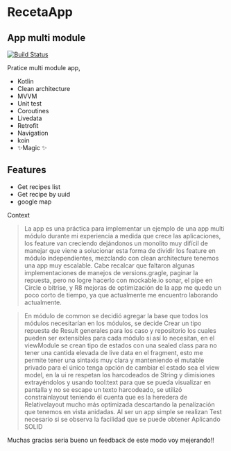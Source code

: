 # RecetaApp
## App multi module

[![Build Status](https://travis-ci.org/joemccann/dillinger.svg?branch=master)](https://travis-ci.org/joemccann/dillinger)

Pratice multi module app,

- Kotlin
- Clean architecture
- MVVM
- Unit test
- Coroutines
- Livedata
- Retrofit
- Navigation
- koin
- ✨Magic ✨

## Features

- Get recipes list
- Get recipe by uuid
- google map

Context

> La app es una práctica para implementar un ejemplo de una app multi módulo durante mi experiencia a medida que crece las aplicaciones,
los feature van creciendo dejándonos un monolito muy difícil de manejar que viene a solucionar esta forma de dividir los feature en módulo independientes,
mezclando con clean architecture tenemos una app muy escalable. Cabe recalcar que faltaron algunas implementaciones de manejos de versions.gragle, paginar la repuesta, pero no logre hacerlo con mockable.io sonar,
el pipe en Circle o bitrise, y R8 mejoras de optimización de la app me quede un poco corto de tiempo, ya que actualmente me encuentro laborando actualmente.

>En módulo de common se decidió agregar la base que todos los módulos necesitarían en los módulos, se decide Crear un tipo repuesta de Result generales para los caso y repositorio los cuales
pueden ser extensibles para cada módulo si así lo necesitan, en el viewModule se crean tipo de estados con una sealed class para no tener una cantida elevada de live data en el fragment,
esto me permite tener una sintaxis muy clara y manteniendo el mutable privado para el único tenga opción de cambiar el estado sea el view model, en la ui re respetan los harcodeados de String y dimisiones extrayéndolos
y usando tool:text para que se pueda visualizar en pantalla y no se escape un texto harcodeado, se utilizó constrainlayout teniendo él cuenta que es la heredera de Relativelayout mucho más optimizada descartando
la penalización que tenemos en vista anidadas.
Al ser un app simple se realizan Test necesario si se observa la facilidad que se puede obtener Aplicando SOLID

Muchas gracias seria bueno un feedback de este modo voy mejerando!!